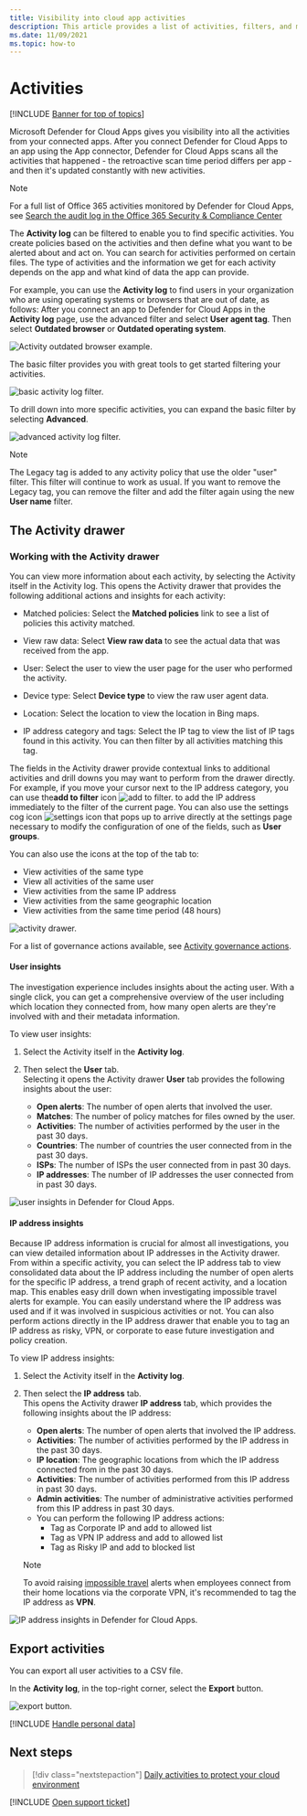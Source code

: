 ```yaml
---
title: Visibility into cloud app activities 
description: This article provides a list of activities, filters, and match parameters that can be applied to activity policies.
ms.date: 11/09/2021
ms.topic: how-to
---
```

# Activities

[!INCLUDE [Banner for top of topics](includes/banner.md)]

Microsoft Defender for Cloud Apps gives you visibility into all the activities from your connected apps. After you connect Defender for Cloud Apps to an app using the App connector, Defender for Cloud Apps scans all the activities that happened - the retroactive scan time period differs per app - and then it's updated constantly with new activities.

> [!NOTE]
> For a full list of Office 365 activities monitored by Defender for Cloud Apps, see [Search the audit log in the Office 365 Security & Compliance Center](/microsoft-365/compliance/search-the-audit-log-in-security-and-compliance#audited-activities)

The **Activity log** can be filtered to enable you to find specific activities. You create policies based on the activities and then define what you want to be alerted about and act on. You can search for activities performed on certain files. The type of activities and the information we get for each activity depends on the app and what kind of data the app can provide.

For example, you can use the **Activity log** to find users in your organization who are using operating systems or browsers that are out of date, as follows:
After you connect an app to Defender for Cloud Apps in the **Activity log** page, use the advanced filter and select **User agent tag**. Then select **Outdated browser** or **Outdated operating system**.

![Activity outdated browser example.](media/activity-example-outdated.png)

The basic filter provides you with great tools to get started filtering your activities.

![basic activity log filter.](media/activity-log-filter-basic.png)

To drill down into more specific activities, you can expand the basic filter by selecting **Advanced**.

![advanced activity log filter.](media/activity-log-filter-advanced.png)

> [!NOTE]
> The Legacy tag is added to any activity policy that use the older "user" filter. This filter will continue to work as usual. If you want to remove the Legacy tag, you can remove the filter and add the filter again using the new **User name** filter.

## The Activity drawer

### Working with the Activity drawer

You can view more information about each activity, by selecting the Activity itself in the Activity log. This opens the Activity drawer that provides the following additional actions and insights for each activity:

- Matched policies: Select the **Matched policies** link to see a list of policies this activity matched.

- View raw data: Select **View raw data** to see the actual data that was received from the app.

- User: Select the user to view the user page for the user who performed the activity.

- Device type: Select **Device type** to view the raw user agent data.

- Location: Select the location to view the location in Bing maps.

- IP address category and tags: Select the IP tag to view the list of IP tags found in this activity. You can then filter by all activities matching this tag.

The fields in the Activity drawer provide contextual links to additional activities and drill downs you may want to perform from the drawer directly. For example, if you move your cursor next to the IP address category, you can use the**add to filter** icon ![add to filter.](media/add-to-filter-icon.png) to add the IP address immediately to the filter of the current page. You can also use the settings cog icon ![settings icon](media/contextual-settings-icon.png) that pops up to arrive directly at the settings page necessary to modify the configuration of one of the fields, such as **User groups**.

You can also use the icons at the top of the tab to:

- View activities of the same type
- View all activities of the same user
- View activities from the same IP address
- View activities from the same geographic location
- View activities from the same time period (48 hours)

![activity drawer.](media/activity-drawer.png "activity drawer")

For a list of governance actions available, see [Activity governance actions](governance-actions.md#activity-governance-actions).

#### User insights

The investigation experience includes insights about the acting user. With a single click, you can get a comprehensive overview of the user including which location they connected from, how many open alerts are they're involved with and their metadata information.

To view user insights:

1. Select the Activity itself in the **Activity log**.

2. Then select the **User** tab.  
Selecting it opens the Activity drawer **User** tab provides the following insights about the user:
    - **Open alerts**: The number of open alerts that involved the user.
    - **Matches**: The number of policy matches for files owned by the user.
    - **Activities**: The number of activities performed by the user in the past 30 days.
    - **Countries**: The number of countries the user connected from in the past 30 days.
    - **ISPs**: The number of ISPs the user connected from in past 30 days.
    - **IP addresses**: The number of IP addresses the user connected from in past 30 days.

![user insights in Defender for Cloud Apps.](media/user-insights.png)

#### IP address insights

Because IP address information is crucial for almost all investigations, you can view detailed information about IP addresses in the Activity drawer. From within a specific activity, you can select the IP address tab to view consolidated data about the IP address including the number of open alerts for the specific IP address, a trend graph of recent activity, and a location map. This enables easy drill down when investigating impossible travel alerts for example. You can easily understand where the IP address was used and if it was involved in suspicious activities or not. You can also perform actions directly in the IP address drawer that enable you to tag an IP address as risky, VPN, or corporate to ease future investigation and policy creation.

To view IP address insights:

1. Select the Activity itself in the **Activity log**.

2. Then select the **IP address** tab.  
This opens the Activity drawer **IP address** tab, which provides the following insights about the IP address:
    - **Open alerts**: The number of open alerts that involved the IP address.
    - **Activities**: The number of activities performed by the IP address in the past 30 days.
    - **IP location**: The geographic locations from which the IP address connected from in the past 30 days.
    - **Activities**: The number of activities performed from this IP address in past 30 days.
    - **Admin activities**: The number of administrative activities performed from this IP address in past 30 days.
    - You can perform the following IP address actions:
        - Tag as Corporate IP and add to allowed list
        - Tag as VPN IP address and add to allowed list
        - Tag as Risky IP and add to blocked list

   >[!NOTE]
   > To avoid raising [impossible travel](anomaly-detection-policy.md#impossible-travel) alerts when employees connect from their home locations via the corporate VPN, it's recommended to tag the IP address as **VPN**.

![IP address insights in Defender for Cloud Apps.](media/ip-address-insights.png)

## Export activities

You can export all user activities to a CSV file.

In the **Activity log**, in the top-right corner, select the **Export** button.

![export button.](media/export-button.png)

[!INCLUDE [Handle personal data](../includes/gdpr-intro-sentence.md)]

## Next steps

> [!div class="nextstepaction"]
> [Daily activities to protect your cloud environment](daily-activities-to-protect-your-cloud-environment.md)

[!INCLUDE [Open support ticket](includes/support.md)]

